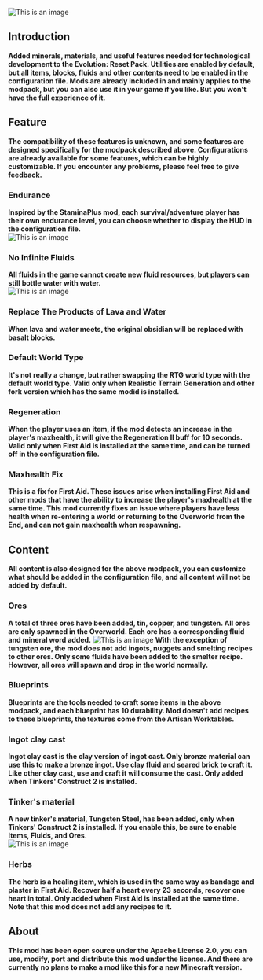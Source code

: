 ![This is an image](https://s1.ax1x.com/2023/07/23/pCq54Ag.png)
## Introduction
**Added minerals, materials, and useful features needed for technological development to the Evolution: Reset Pack. Utilities are enabled by default, but all items, blocks, fluids and other contents need to be enabled in the configuration file. Mods are already included in and mainly applies to the modpack, but you can also use it in your game if you like. But you won't have the full experience of it.**  
## Feature  
**The compatibility of these features is unknown, and some features are designed specifically for the modpack described above. Configurations are already available for some features, which can be highly customizable. If you encounter any problems, please feel free to give feedback.**
### Endurance  
**Inspired by the StaminaPlus mod, each survival/adventure player has their own endurance level, you can choose whether to display the HUD in the configuration file.**  
![This is an image](https://s1.ax1x.com/2023/07/22/pCbvoF0.png)
### No Infinite Fluids  
**All fluids in the game cannot create new fluid resources, but players can still bottle water with water.**  
![This is an image](https://s1.ax1x.com/2022/12/28/pSSP7Sx.png)
### Replace The Products of Lava and Water  
**When lava and water meets, the original obsidian will be replaced with basalt blocks.**  
### Default World Type  
**It's not really a change, but rather swapping the RTG world type with the default world type. Valid only when Realistic Terrain Generation and other fork version which has the same modid is installed.**  
### Regeneration  
**When the player uses an item, if the mod detects an increase in the player's maxhealth, it will give the Regeneration II buff for 10 seconds. Valid only when First Aid is installed at the same time, and can be turned off in the configuration file.**  
### Maxhealth Fix  
**This is a fix for First Aid. These issues arise when installing First Aid and other mods that have the ability to increase the player's maxhealth at the same time. This mod currently fixes an issue where players have less health when re-entering a world or returning to the Overworld from the End, and can not gain maxhealth when respawning.**  
## Content  
**All content is also designed for the above modpack, you can customize what should be added in the configuration file, and all content will not be added by default.**  
### Ores  
**A total of three ores have been added, tin, copper, and tungsten. All ores are only spawned in the Overworld. Each ore has a corresponding fluid and mineral word added.** 
![This is an image](https://s11.ax1x.com/2024/02/13/pF8Bv8I.png)
**With the exception of tungsten ore, the mod does not add ingots, nuggets and smelting recipes to other ores. Only some fluids have been added to the smelter recipe. However, all ores will spawn and drop in the world normally.**  
### Blueprints  
**Blueprints are the tools needed to craft some items in the above modpack, and each blueprint has 10 durability. Mod doesn't add recipes to these blueprints, the textures come from the Artisan Worktables.**  
### Ingot clay cast  
**Ingot clay cast is the clay version of ingot cast. Only bronze material can use this to make a bronze ingot. Use clay fluid and seared brick to craft it. Like other clay cast, use and craft it will consume the cast. Only added when Tinkers' Construct 2 is installed.**  
### Tinker's material  
**A new tinker's material,  Tungsten Steel, has been added, only when Tinkers' Construct 2 is installed. If you enable this, be sure to enable Items, Fluids, and Ores.**  
![This is an image](https://s11.ax1x.com/2024/02/13/pF8BzxP.png)
### Herbs  
**The herb is a healing item, which is used in the same way as bandage and plaster in First Aid. Recover half a heart every 23 seconds, recover one heart in total. Only added when First Aid is installed at the same time. Note that this mod does not add any recipes to it.**  
## About  
**This mod has been open source under the Apache License 2.0, you can use, modify, port and distribute this mod under the license. And there are currently no plans to make a mod like this for a new Minecraft version.**
